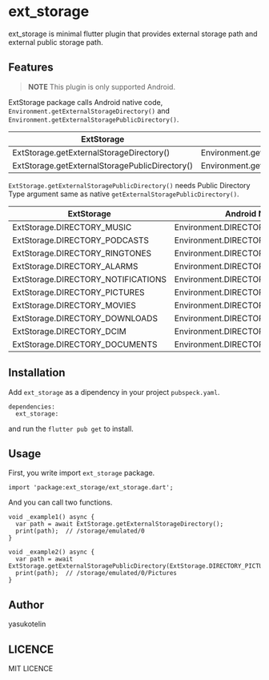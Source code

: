 # ext_storage

ext_storage is minimal flutter plugin that provides external storage path and external public storage path.

## Features

> **NOTE** This plugin is only supported Android.

ExtStorage package calls Android native code, `Environment.getExternalStorageDirectory()` and `Environment.getExternalStoragePublicDirectory()`.

| ExtStorage                                     | Andorid Native                                  |
|------------------------------------------------|-------------------------------------------------|
| ExtStorage.getExternalStorageDirectory()       | Environment.getExternalStorageDirectory()       |
| ExtStorage.getExternalStoragePublicDirectory() | Environment.getExternalStoragePublicDirectory() |

`ExtStorage.getExternalStoragePublicDirectory()` needs Public Directory Type argument same as native `getExternalStoragePublicDirectory()`.

| ExtStorage                         | Android Native                      |
|------------------------------------|-------------------------------------|
| ExtStorage.DIRECTORY_MUSIC         | Environment.DIRECTORY_MUSIC         |
| ExtStorage.DIRECTORY_PODCASTS      | Environment.DIRECTORY_PODCASTS      |
| ExtStorage.DIRECTORY_RINGTONES     | Environment.DIRECTORY_RINGTONES     |
| ExtStorage.DIRECTORY_ALARMS        | Environment.DIRECTORY_ALARMS        |
| ExtStorage.DIRECTORY_NOTIFICATIONS | Environment.DIRECTORY_NOTIFICATIONS |
| ExtStorage.DIRECTORY_PICTURES      | Environment.DIRECTORY_PICTURES      |
| ExtStorage.DIRECTORY_MOVIES        | Environment.DIRECTORY_MOVIES        |
| ExtStorage.DIRECTORY_DOWNLOADS     | Environment.DIRECTORY_DOWNLOADS     |
| ExtStorage.DIRECTORY_DCIM          | Environment.DIRECTORY_DCIM          |
| ExtStorage.DIRECTORY_DOCUMENTS     | Environment.DIRECTORY_DOCUMENTS     |

## Installation

Add `ext_storage` as a dipendency in your project `pubspeck.yaml`.

```
dependencies:
  ext_storage:
```

and run the `flutter pub get` to install.

## Usage

First, you write import `ext_storage` package.

```
import 'package:ext_storage/ext_storage.dart';
```

And you can call two functions.

```
void _example1() async {
  var path = await ExtStorage.getExternalStorageDirectory();
  print(path);  // /storage/emulated/0
}

void _example2() async {
  var path = await ExtStorage.getExternalStoragePublicDirectory(ExtStorage.DIRECTORY_PICTURES);
  print(path);  // /storage/emulated/0/Pictures
}
```

## Author

yasukotelin

## LICENCE

MIT LICENCE
